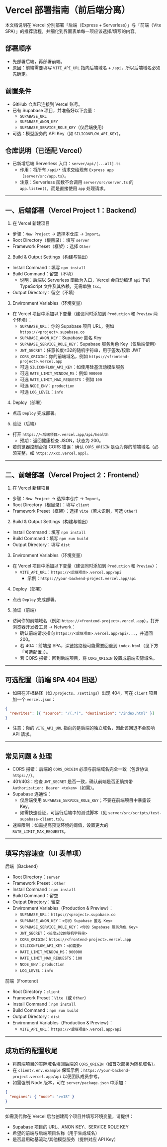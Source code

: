 # Vercel 部署指南（前后端分离）

本文档说明在 Vercel 分别部署「后端（Express + Serverless）」与「前端（Vite SPA）」的推荐流程，并细化到界面表单每一项应该选择/填写的内容。

## 部署顺序
- 先部署后端，再部署前端。
- 原因：前端需要填写 `VITE_API_URL` 指向后端域名 + `/api`，所以后端域名必须先确定。

## 前置条件
- GitHub 仓库已连接到 Vercel 账号。
- 已有 Supabase 项目，并准备好以下变量：
  - `SUPABASE_URL`
  - `SUPABASE_ANON_KEY`
  - `SUPABASE_SERVICE_ROLE_KEY`（仅后端使用）
- 可选：模型服务的 API Key（如 `SILICONFLOW_API_KEY`）。

## 仓库说明（已适配 Vercel）
- 已新增后端 Serverless 入口：`server/api/[...all].ts`
  - 作用：将所有 `/api/*` 请求交给现有 `Express app`（`server/src/app.ts`）。
  - 注意：Serverless 函数不会调用 `server/src/server.ts` 的 `app.listen()`，而是直接使用 `app` 处理请求。

---

## 一、后端部署（Vercel Project 1：Backend）

1) 在 Vercel 新建项目
- 步骤：`New Project` → 选择本仓库 → `Import`。
- Root Directory（根目录）：填写 `server`
- Framework Preset（框架）：选择 `Other`

2) Build & Output Settings（构建与输出）
- Install Command：填写 `npm install`
- Build Command：留空（不填）
  - 说明：后端以 Serverless 函数为入口，Vercel 会自动编译 `api` 下的 TypeScript 文件及其依赖，无需单独 `tsc`。
- Output Directory：留空（不填）

3) Environment Variables（环境变量）
- 在 Vercel 项目中添加以下变量（建议同时添加到 `Production` 和 `Preview` 两个环境）：
  - `SUPABASE_URL`：你的 Supabase 项目 URL，例如 `https://<project>.supabase.co`
  - `SUPABASE_ANON_KEY`：Supabase 匿名 Key
  - `SUPABASE_SERVICE_ROLE_KEY`：Supabase 服务角色 Key（仅后端使用）
  - `JWT_SECRET`：任意长度≥32的随机字符串，用于签发/校验 JWT
  - `CORS_ORIGIN`：你的前端域名，例如 `https://<frontend-project>.vercel.app`
  - 可选 `SILICONFLOW_API_KEY`：如使用硅基流动模型服务
  - 可选 `RATE_LIMIT_WINDOW_MS`：例如 `900000`
  - 可选 `RATE_LIMIT_MAX_REQUESTS`：例如 `100`
  - 可选 `NODE_ENV`：`production`
  - 可选 `LOG_LEVEL`：`info`

4) Deploy（部署）
- 点击 `Deploy` 完成部署。

5) 验证（后端）
- 打开 `https://<后端项目>.vercel.app/api/health`
  - 预期：返回健康检查 JSON，状态为 200。
- 若浏览器控制台报 CORS 错误：确认 `CORS_ORIGIN` 是否为你的前端域名（必须完整，如 `https://xxx.vercel.app`）。

---

## 二、前端部署（Vercel Project 2：Frontend）

1) 在 Vercel 新建项目
- 步骤：`New Project` → 选择本仓库 → `Import`。
- Root Directory（根目录）：填写 `client`
- Framework Preset（框架）：选择 `Vite`（若未识别，可选 `Other`）

2) Build & Output Settings（构建与输出）
- Install Command：填写 `npm install`
- Build Command：填写 `npm run build`
- Output Directory：填写 `dist`

3) Environment Variables（环境变量）
- 在 Vercel 项目中添加以下变量（建议同时添加到 `Production` 和 `Preview`）：
  - `VITE_API_URL`：`https://<后端项目>.vercel.app/api`
    - 示例：`https://your-backend-project.vercel.app/api`

4) Deploy（部署）
- 点击 `Deploy` 完成部署。

5) 验证（前端）
- 访问你的前端域名（例如 `https://<frontend-project>.vercel.app`），打开浏览器开发者工具 → Network：
  - 确认前端请求指向 `https://<后端项目>.vercel.app/api/...`，并返回 200。
  - 若 404：前端是 SPA，深链接路径可能需要回退到 `index.html`（见下方「可选配置」）。
  - 若 CORS 报错：回到后端项目，将 `CORS_ORIGIN` 设置成前端实际域名。

---

## 可选配置（前端 SPA 404 回退）
- 如果在非根路径（如 `/projects`、`/settings`）出现 404，可在 `client` 项目加一个 `vercel.json`：

```json
{
  "rewrites": [{ "source": "/(.*)", "destination": "/index.html" }]
}
```

- 注意：你的 `VITE_API_URL` 指向的是后端的独立域名，因此该回退不会影响 API 请求。

---

## 常见问题 & 处理
- CORS 报错：后端的 `CORS_ORIGIN` 必须与前端域名完全一致（包含协议 `https://`）。
- 401/403：检查 `JWT_SECRET` 是否一致，确认前端是否正确携带 `Authorization: Bearer <token>`（如需）。
- Supabase 连通性：
  - 仅后端使用 `SUPABASE_SERVICE_ROLE_KEY`；不要在前端项目中暴露该 Key。
  - 如需快速验证，可运行后端中的测试脚本（见 `server/src/scripts/test-supabase-client.ts`）。
- 速率限制：如需提高预览环境的阈值，设置更大的 `RATE_LIMIT_MAX_REQUESTS`。

---

## 填写内容速查（UI 表单项）

后端（Backend）
- Root Directory：`server`
- Framework Preset：`Other`
- Install Command：`npm install`
- Build Command：留空
- Output Directory：留空
- Environment Variables（Production & Preview）：
  - `SUPABASE_URL`：`https://<project>.supabase.co`
  - `SUPABASE_ANON_KEY`：`<你的 Supabase 匿名 Key>`
  - `SUPABASE_SERVICE_ROLE_KEY`：`<你的 Supabase 服务角色 Key>`
  - `JWT_SECRET`：`<长度≥32的随机字符串>`
  - `CORS_ORIGIN`：`https://<frontend-project>.vercel.app`
  - `SILICONFLOW_API_KEY`：`<如需要>`
  - `RATE_LIMIT_WINDOW_MS`：`900000`
  - `RATE_LIMIT_MAX_REQUESTS`：`100`
  - `NODE_ENV`：`production`
  - `LOG_LEVEL`：`info`

前端（Frontend）
- Root Directory：`client`
- Framework Preset：`Vite`（或 `Other`）
- Install Command：`npm install`
- Build Command：`npm run build`
- Output Directory：`dist`
- Environment Variables（Production & Preview）：
  - `VITE_API_URL`：`https://<后端项目>.vercel.app/api`

---

## 成功后的配置收尾
- 将前端项目的实际域名填回后端的 `CORS_ORIGIN`（如首次部署为随机域名）。
- 在 `client/.env.example` 保留示例：`https://your-backend-project.vercel.app/api` 以便团队成员参考。
- 如需强制 Node 版本，可在 `server/package.json` 中添加：

```json
{
  "engines": { "node": ">=18" }
}
```

---

如需我代你在 Vercel 后台创建两个项目并填写环境变量，请提供：
- Supabase 项目的 URL、ANON KEY、SERVICE ROLE KEY
- 希望的前端与后端项目名称（用于生成域名）
- 是否启用硅基流动/其他模型服务（提供对应 API Key）
